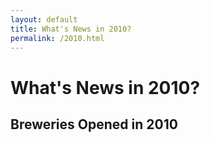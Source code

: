 ```yaml
---
layout: default
title: What's News in 2010?
permalink: /2010.html
---
```



# What's News in 2010?


## Breweries Opened in 2010





